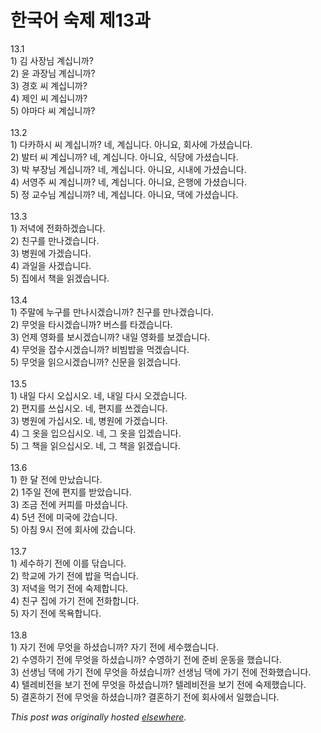 # 한국어 숙제 제13과

<p>13.1<br>1) 김 사장님 계십니까?<br>2) 윤 과장님 계십니까?<br>3) 경호 씨 계십니까?<br>4) 제인 씨 계십니까?<br>5) 야마다 씨 계십니까?<br><br>13.2<br>1) 다카하시 씨 계십니까?  네, 계십니다.  아니요, 회사에 가셨습니다.<br>2) 발터 씨 계십니까?  네, 계십니다.  아니요, 식당에 가셨습니다.<br>3) 박 부장님 계십니까?  네, 계십니다.  아니요, 시내에 가셨습니다.<br>4) 서영주 씨 계십니까?  네, 계십니다.  아니요, 은행에 가셨습니다.<br>5) 정 교수님 계십니까?  네, 계십니다.  아니요, 댁에 가셨습니다.<br><br>13.3<br>1) 저녁에 전화하겠습니다.<br>2) 친구를 만나겠습니다.<br>3) 병원에 가겠습니다.<br>4) 과일을 사겠습니다.<br>5) 집에서 책을 읽겠습니다.<br><br>13.4<br>1) 주말에 누구를 만나시겠습니까?  친구를 만나겠습니다.<br>2) 무엇을 타시겠습니까?  버스를 타겠습니다.<br>3) 언제 영화를 보시겠습니까?  내일 영화를 보겠습니다.<br>4) 무엇을 잡수시겠습니까?  비빔밥을 먹겠습니다.<br>5) 무엇을 읽으시겠습니까?  신문을 읽겠습니다.<br><br>13.5<br>1) 내일 다시 오십시오.  네, 내일 다시 오겠습니다.<br>2) 편지를 쓰십시오.  네, 편지를 쓰겠습니다.<br>3) 병원에 가십시오.  네, 병원에 가겠습니다.<br>4) 그 옷을 입으십시오.  네, 그 옷을 입겠습니다.<br>5) 그 책을 읽으십시오.  네, 그 책을 읽겠습니다.<br><br>13.6<br>1) 한 달 전에 만났습니다.<br>2) 1주일 전에 편지를 받았습니다.<br>3) 조금 전에 커피를 마셨습니다.<br>4) 5년 전에 미국에 갔습니다.<br>5) 아침 9시 전에 회사에 갔습니다.<br><br>13.7<br>1) 세수하기 전에 이를 닦습니다.<br>2) 학교에 가기 전에 밥을 먹습니다.<br>3) 저녁을 먹기 전에 숙제합니다.<br>4) 친구 집에 가기 전에 전화합니다.<br>5) 자기 전에 목욕합니다.<br><br>13.8<br>1) 자기 전에 무엇을 하셨습니까?  자기 전에 세수했습니다.<br>2) 수영하기 전에 무엇을 하셨습니까?  수영하기 전에 준비 운동을 했습니다.<br>3) 선생님 댁에 가기 전에 무엇을 하셨습니까?  선생님 댁에 가기 전에 전화했습니다.<br>4) 텔레비전을 보기 전에 무엇을 하셨습니까?  텔레비전을 보기 전에 숙제했습니다.<br>5) 결혼하기 전에 무엇을 하셨습니까?  결혼하기 전에 회사에서 일했습니다.</p>


*This post was originally hosted [elsewhere](http://planspace.blogspot.com/2009/01/13.html).*
